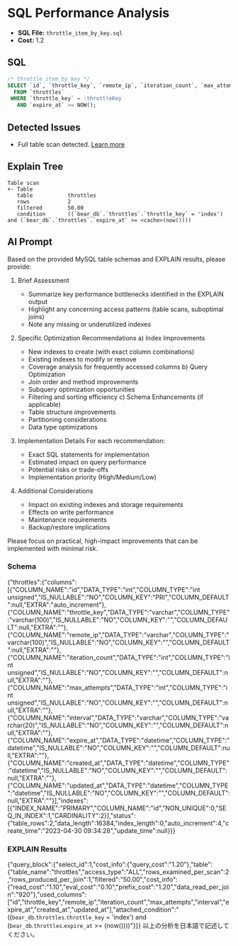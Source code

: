 # SQL Performance Analysis
- **SQL File:** `throttle_item_by_key.sql`
- **Cost:** 1.2

## SQL
```sql
/* throttle_item_by_key */
SELECT `id`, `throttle_key`, `remote_ip`, `iteration_count`, `max_attempts`, `interval`, `expire_at`, `created_at`, `updated_at`
  FROM `throttles`
 WHERE `throttle_key` = :throttleKey
   AND `expire_at` >= NOW();

```

## Detected Issues
- Full table scan detected. [Learn more](https://koriym.github.io/Koriym.SqlQuality/issues/FullTableScan)

## Explain Tree
```
Table scan
+- Table
   table           throttles
   rows            2
   filtered        50.00
   condition       ((`bear_db`.`throttles`.`throttle_key` = 'index') and (`bear_db`.`throttles`.`expire_at` >= <cache>(now())))
```

## AI Prompt
Based on the provided MySQL table schemas and EXPLAIN results, please provide:

1. Brief Assessment
   - Summarize key performance bottlenecks identified in the EXPLAIN output
   - Highlight any concerning access patterns (table scans, suboptimal joins)
   - Note any missing or underutilized indexes

2. Specific Optimization Recommendations
   a) Index Improvements
      - New indexes to create (with exact column combinations)
      - Existing indexes to modify or remove
      - Coverage analysis for frequently accessed columns
   b) Query Optimization
      - Join order and method improvements
      - Subquery optimization opportunities
      - Filtering and sorting efficiency
   c) Schema Enhancements (if applicable)
      - Table structure improvements
      - Partitioning considerations
      - Data type optimizations

3. Implementation Details
   For each recommendation:
     - Exact SQL statements for implementation
     - Estimated impact on query performance
     - Potential risks or trade-offs
     - Implementation priority (High/Medium/Low)

4. Additional Considerations
   - Impact on existing indexes and storage requirements
   - Effects on write performance
   - Maintenance requirements
   - Backup/restore implications

Please focus on practical, high-impact improvements that can be implemented with minimal risk.

### Schema
{"throttles":{"columns":[{"COLUMN_NAME":"id","DATA_TYPE":"int","COLUMN_TYPE":"int unsigned","IS_NULLABLE":"NO","COLUMN_KEY":"PRI","COLUMN_DEFAULT":null,"EXTRA":"auto_increment"},{"COLUMN_NAME":"throttle_key","DATA_TYPE":"varchar","COLUMN_TYPE":"varchar(100)","IS_NULLABLE":"NO","COLUMN_KEY":"","COLUMN_DEFAULT":null,"EXTRA":""},{"COLUMN_NAME":"remote_ip","DATA_TYPE":"varchar","COLUMN_TYPE":"varchar(100)","IS_NULLABLE":"NO","COLUMN_KEY":"","COLUMN_DEFAULT":null,"EXTRA":""},{"COLUMN_NAME":"iteration_count","DATA_TYPE":"int","COLUMN_TYPE":"int unsigned","IS_NULLABLE":"NO","COLUMN_KEY":"","COLUMN_DEFAULT":null,"EXTRA":""},{"COLUMN_NAME":"max_attempts","DATA_TYPE":"int","COLUMN_TYPE":"int unsigned","IS_NULLABLE":"NO","COLUMN_KEY":"","COLUMN_DEFAULT":null,"EXTRA":""},{"COLUMN_NAME":"interval","DATA_TYPE":"varchar","COLUMN_TYPE":"varchar(20)","IS_NULLABLE":"NO","COLUMN_KEY":"","COLUMN_DEFAULT":null,"EXTRA":""},{"COLUMN_NAME":"expire_at","DATA_TYPE":"datetime","COLUMN_TYPE":"datetime","IS_NULLABLE":"NO","COLUMN_KEY":"","COLUMN_DEFAULT":null,"EXTRA":""},{"COLUMN_NAME":"created_at","DATA_TYPE":"datetime","COLUMN_TYPE":"datetime","IS_NULLABLE":"NO","COLUMN_KEY":"","COLUMN_DEFAULT":null,"EXTRA":""},{"COLUMN_NAME":"updated_at","DATA_TYPE":"datetime","COLUMN_TYPE":"datetime","IS_NULLABLE":"NO","COLUMN_KEY":"","COLUMN_DEFAULT":null,"EXTRA":""}],"indexes":[{"INDEX_NAME":"PRIMARY","COLUMN_NAME":"id","NON_UNIQUE":0,"SEQ_IN_INDEX":1,"CARDINALITY":2}],"status":{"table_rows":2,"data_length":16384,"index_length":0,"auto_increment":4,"create_time":"2023-04-30 09:34:28","update_time":null}}}

### EXPLAIN Results
{"query_block":{"select_id":1,"cost_info":{"query_cost":"1.20"},"table":{"table_name":"throttles","access_type":"ALL","rows_examined_per_scan":2,"rows_produced_per_join":1,"filtered":"50.00","cost_info":{"read_cost":"1.10","eval_cost":"0.10","prefix_cost":"1.20","data_read_per_join":"920"},"used_columns":["id","throttle_key","remote_ip","iteration_count","max_attempts","interval","expire_at","created_at","updated_at"],"attached_condition":"((`bear_db`.`throttles`.`throttle_key` = 'index') and (`bear_db`.`throttles`.`expire_at` >= <cache>(now())))"}}}
以上の分析を日本語で記述してください。
